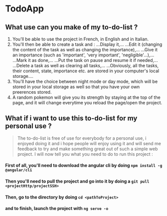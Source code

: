 # TodoApp

## What use can you make of my to-do-list ?

1. You'll be able to use the project in French, in English and in Italian.
2. You'll then be able to create a task and :
...Display it,...
...Edit it (changing the content of the task as well as changing the importance),...
...Give it an importance (such as 'important', 'very important', 'negligible'...),...
...Mark it as done,...
...Put the task on pause and resume it if needed,...
...Delete a task as well as clearing all tasks,...
...Obviously, all the tasks, their content, state, importance etc. are stored in your computer's local storage....
3. You'll have the choice between night mode or day mode, which will be stored in your local storage as well so that you have your own preerences stored.
4. A random pokemon will give you its strength by staying at the top of the page, and it will change everytime you reload the page/open the project.

## What if i want to use this to-do-list for my personal use ?
> The to-do-list is free of use for everybody for a personal use, i enjoyed doing it and i hope people will enjoy using it and will send me feedback to try and make something great out of such a simple web project.
> I will now tell you what you need to do to run this project :

#### First of all, you'll need to download the angular cli by doing `npm install -g @angular/cli`
#### Then you'll need to pull the project and go into it by doing a `git pull <projectHttp/projectSSH>`
#### Then, go to the directory by doing `cd <pathToProject>`
#### and to finish, launch the project with `ng serve -o`
